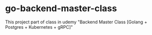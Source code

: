# go-backend-master-class
This project part of class in udemy "Backend Master Class [Golang + Postgres + Kubernetes + gRPC]"
